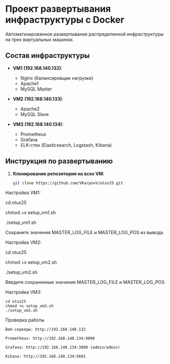 # Проект развертывания инфраструктуры с Docker

Автоматизированное развертывание распределенной инфраструктуры на трех виртуальных машинах.

## Состав инфраструктуры

- **VM1 (192.168.140.132)**:
  - Nginx (балансировщик нагрузки)
  - Apache1
  - MySQL Master

- **VM2 (192.168.140.133)**:
  - Apache2
  - MySQL Slave

- **VM3 (192.168.140.134)**:
  - Prometheus
  - Grafana
  - ELK-стек (Elasticsearch, Logstash, Kibana)

## Инструкция по развертыванию

1. **Клонирование репозитория на всех VM**:
   ```bash
   git clone https://github.com/VKarpovV/otus25.git
Настройка VM1:

cd otus25

chmod +x setup_vm1.sh

./setup_vm1.sh

Сохраните значения MASTER_LOG_FILE и MASTER_LOG_POS из вывода.

Настройка VM2:

cd otus25

chmod +x setup_vm2.sh

./setup_vm2.sh

Введите сохраненные значения MASTER_LOG_FILE и MASTER_LOG_POS.

Настройка VM3:

    cd otus25
    chmod +x setup_vm3.sh
    ./setup_vm3.sh

Проверка работы

    Веб-серверы: http://192.168.140.132

    Prometheus: http://192.168.140.134:9090

    Grafana: http://192.168.140.134:3000 (admin/admin)

    Kibana: http://192.168.140.134:5601
